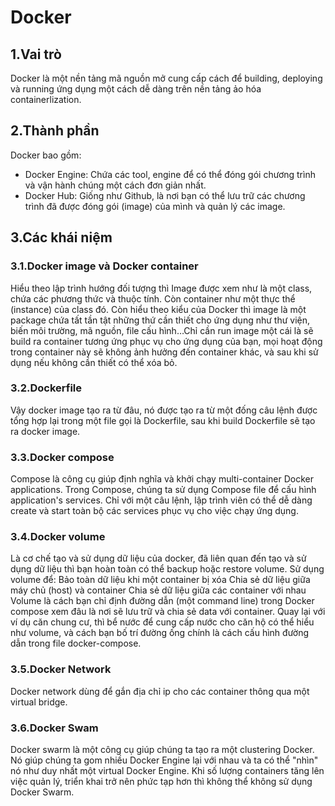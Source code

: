 # Docker 
## 1.Vai trò
Docker là một nền tảng mã nguồn mở cung cấp cách để building, deploying và running ứng dụng một cách dễ dàng trên nền tảng ảo hóa containerlization. 
## 2.Thành phần
Docker bao gồm:
- Docker Engine: Chứa các tool, engine để có thể đóng gói chương trình và vận hành chúng một cách đơn giản nhất.
- Docker Hub: Giống như Github, là nơi bạn có thể lưu trữ các chương trình đã được đóng gói (image) của mình và quản lý các image.
## 3.Các khái niệm
### 3.1.Docker image và Docker container
Hiểu theo lập trình hướng đối tượng thì Image được xem như là một class, chứa các phương thức và thuộc tính. 
Còn container như một thực thể (instance) của class đó.
Còn hiểu theo kiểu của Docker thì image là một package chứa tất tần tật những thứ cần thiết cho ứng dụng như thư viện, 
biến môi trường, mã nguồn, file cấu hình…Chỉ cần run image một cái là sẽ build ra container tương ứng phục vụ cho ứng dụng của bạn, 
mọi hoạt động trong container này sẽ không ảnh hưởng đến container khác, và sau khi sử dụng nếu không cần thiết có thể xóa bỏ.
### 3.2.Dockerfile
Vậy docker image tạo ra từ đâu, nó được tạo ra từ một đống câu lệnh được tổng hợp lại trong một file gọi là Dockerfile, 
sau khi build Dockerfile sẽ tạo ra docker image.
### 3.3.Docker compose
Compose là công cụ giúp định nghĩa và khởi chạy multi-container Docker applications.
Trong Compose, chúng ta sử dụng Compose file để cấu hình application's services. 
Chỉ với một câu lệnh, lập trình viên có thể dễ dàng create và start toàn bộ các services phục vụ cho việc chạy ứng dụng.
### 3.4.Docker volume
Là cơ chế tạo và sử dụng dữ liệu của docker, đã liên quan đến tạo và sử dụng dữ liệu thì bạn hoàn toàn có thể backup hoặc restore volume. 
Sử dụng volume để:
Bảo toàn dữ liệu khi một container bị xóa
Chia sẻ dữ liệu giữa máy chủ (host) và container
Chia sẻ dữ liệu giữa các container với nhau
Volume là cách bạn chỉ định đường dẫn (một command line) trong Docker compose xem đâu là nơi sẽ lưu trữ và chia sẻ data với container. 
Quay lại với ví dụ căn chung cư, thì bể nước để cung cấp nước cho căn hộ có thể hiểu như volume, và cách bạn bố trí đường ống chính 
là cách cấu hình đường dẫn trong file docker-compose.
### 3.5.Docker Network
Docker network dùng để gắn địa chỉ ip cho các container thông qua một virtual bridge.
### 3.6.Docker Swam
Docker swarm là một công cụ giúp chúng ta tạo ra một clustering Docker. 
Nó giúp chúng ta gom nhiều Docker Engine lại với nhau và ta có thể "nhìn" nó như duy nhất một virtual Docker Engine.
Khi số lượng containers tăng lên việc quản lý, triển khai trở nên phức tạp hơn thì không thể không sử dụng Docker Swarm.

